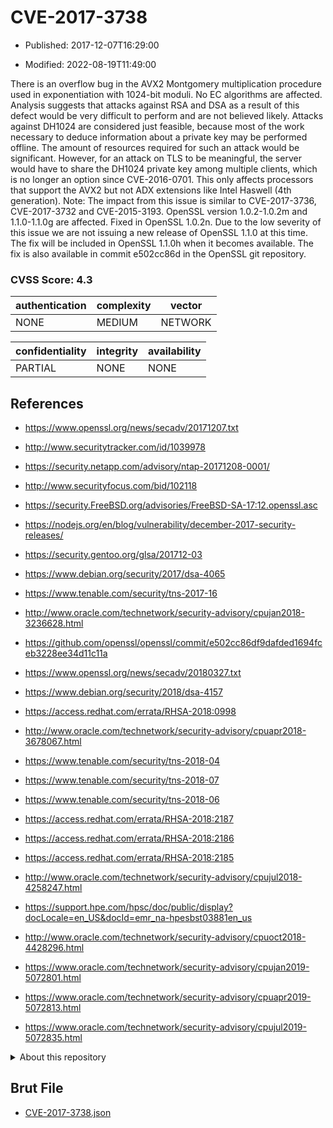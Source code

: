 # CVE-2017-3738

- Published: 2017-12-07T16:29:00

- Modified: 2022-08-19T11:49:00

There is an overflow bug in the AVX2 Montgomery multiplication procedure used in exponentiation with 1024-bit moduli. No EC algorithms are affected. Analysis suggests that attacks against RSA and DSA as a result of this defect would be very difficult to perform and are not believed likely. Attacks against DH1024 are considered just feasible, because most of the work necessary to deduce information about a private key may be performed offline. The amount of resources required for such an attack would be significant. However, for an attack on TLS to be meaningful, the server would have to share the DH1024 private key among multiple clients, which is no longer an option since CVE-2016-0701. This only affects processors that support the AVX2 but not ADX extensions like Intel Haswell (4th generation). Note: The impact from this issue is similar to CVE-2017-3736, CVE-2017-3732 and CVE-2015-3193. OpenSSL version 1.0.2-1.0.2m and 1.1.0-1.1.0g are affected. Fixed in OpenSSL 1.0.2n. Due to the low severity of this issue we are not issuing a new release of OpenSSL 1.1.0 at this time. The fix will be included in OpenSSL 1.1.0h when it becomes available. The fix is also available in commit e502cc86d in the OpenSSL git repository.

### CVSS Score: **4.3**

| authentication | complexity | vector |
| --- | --- | --- |
| NONE | MEDIUM | NETWORK |

| confidentiality | integrity | availability |
| --- | --- | --- |
| PARTIAL | NONE | NONE |

## References

* https://www.openssl.org/news/secadv/20171207.txt

* http://www.securitytracker.com/id/1039978

* https://security.netapp.com/advisory/ntap-20171208-0001/

* http://www.securityfocus.com/bid/102118

* https://security.FreeBSD.org/advisories/FreeBSD-SA-17:12.openssl.asc

* https://nodejs.org/en/blog/vulnerability/december-2017-security-releases/

* https://security.gentoo.org/glsa/201712-03

* https://www.debian.org/security/2017/dsa-4065

* https://www.tenable.com/security/tns-2017-16

* http://www.oracle.com/technetwork/security-advisory/cpujan2018-3236628.html

* https://github.com/openssl/openssl/commit/e502cc86df9dafded1694fceb3228ee34d11c11a

* https://www.openssl.org/news/secadv/20180327.txt

* https://www.debian.org/security/2018/dsa-4157

* https://access.redhat.com/errata/RHSA-2018:0998

* http://www.oracle.com/technetwork/security-advisory/cpuapr2018-3678067.html

* https://www.tenable.com/security/tns-2018-04

* https://www.tenable.com/security/tns-2018-07

* https://www.tenable.com/security/tns-2018-06

* https://access.redhat.com/errata/RHSA-2018:2187

* https://access.redhat.com/errata/RHSA-2018:2186

* https://access.redhat.com/errata/RHSA-2018:2185

* http://www.oracle.com/technetwork/security-advisory/cpujul2018-4258247.html

* https://support.hpe.com/hpsc/doc/public/display?docLocale=en_US&docId=emr_na-hpesbst03881en_us

* http://www.oracle.com/technetwork/security-advisory/cpuoct2018-4428296.html

* https://www.oracle.com/technetwork/security-advisory/cpujan2019-5072801.html

* https://www.oracle.com/technetwork/security-advisory/cpuapr2019-5072813.html

* https://www.oracle.com/technetwork/security-advisory/cpujul2019-5072835.html

<details>
<summary>About this repository</summary> 

  This repository is part of the project [Live Hack CVE](https://github.com/Live-Hack-CVE). Main website can be found [www.live-hack.org](https://www.live-hack.org) 
  
  Made by [Sn0wAlice](https://github.com/Sn0wAlice) for the people that care about security and need to have a feed of the latest CVEs. Hope you enjoy it, don't forget to star the repo and follow me on [Twitter](https://twitter.com/Sn0wAlice) and [Github](https://github.com/Sn0wAlice). And that is my [personnal website](https://www.alice-snow.me/)

  - [Home Page](https://github.com/Live-Hack-CVE)
  - [Framework](https://github.com/Live-Hack-CVE/cve-framework)
  - [CVE database](https://github.com/Live-Hack-CVE/full_database)
  - [Changelog](https://github.com/Live-Hack-CVE/Changelog)
</details>

## Brut File

* [CVE-2017-3738.json](https://raw.githubusercontent.com/Live-Hack-CVE/full_database/main/cves/2017/CVE-2017-3738.json)

